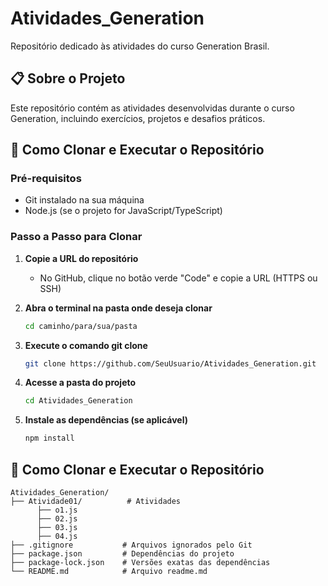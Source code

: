 # Atividades_Generation

Repositório dedicado às atividades do curso Generation Brasil.

## 📋 Sobre o Projeto

Este repositório contém as atividades desenvolvidas durante o curso Generation, incluindo exercícios, projetos e desafios práticos.

## 🚀 Como Clonar e Executar o Repositório

### Pré-requisitos
- Git instalado na sua máquina
- Node.js (se o projeto for JavaScript/TypeScript)

### Passo a Passo para Clonar

1. **Copie a URL do repositório**
   - No GitHub, clique no botão verde "Code" e copie a URL (HTTPS ou SSH)

2. **Abra o terminal na pasta onde deseja clonar**
   ```bash
   cd caminho/para/sua/pasta
   ```

3. **Execute o comando git clone**
   ```bash
   git clone https://github.com/SeuUsuario/Atividades_Generation.git
   ```

4. **Acesse a pasta do projeto**
   ```bash
   cd Atividades_Generation
   ```

5. **Instale as dependências (se aplicável)**
   ```bash
   npm install
   ```   

## 🚀 Como Clonar e Executar o Repositório
```
Atividades_Generation/
├── Atividade01/          # Atividades
      ├── o1.js
      ├── 02.js
      ├── 03.js
      ├── 04.js
├── .gitignore           # Arquivos ignorados pelo Git
├── package.json         # Dependências do projeto
├── package-lock.json    # Versões exatas das dependências
└── README.md            # Arquivo readme.md
 
```   
